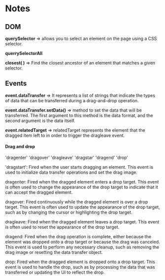 # Notes

## DOM

**querySelector** => allows you to select an element on the page using a CSS selector.

**querrySelectorAll**

**closest( )** => Find the closest ancestor of an element that matches a given selector.



## Events

**event.dataTransfer** => It represents a list of strings that indicate the types of data that can be transferred during a drag-and-drop operation.

**event.dataTransfer.setData()** => method to set the data that will be transferred. The first argument to this method is the data format, and the second argument is the data itself.

**event.relatedTarget** => relatedTarget represents the element that the dragged item left to in order to trigger the dragleave event.

#### Drag and drop

'dragenter'
'dragover'
'dragleave'
'dragstar'
'dragend'
'drop'

'dragstart': Fired when the user starts dragging an element. This event is used to initialize data transfer operations and set the drag image.

dragenter: Fired when the dragged element enters a drop target. This event is often used to change the appearance of the drop target to indicate that it can accept the dragged element.

dragover: Fired continuously while the dragged element is over a drop target. This event is often used to update the appearance of the drop target, such as by changing the cursor or highlighting the drop target.

dragleave: Fired when the dragged element leaves a drop target. This event is often used to reset the appearance of the drop target.

dragend: Fired when the drag operation is complete, either because the element was dropped onto a drop target or because the drag was canceled. This event is used to perform any necessary cleanup, such as removing the drag image or resetting the data transfer object.

drop: Fired when the dragged element is dropped onto a drop target. This event is used to handle the drop, such as by processing the data that was transferred or updating the UI to reflect the drop.